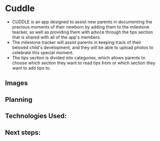 # Cuddle

  * CUDDLE is an app designed to assist new parents in documenting the precious moments of their newborn by adding them to the milestone teacker, as well as providing them with advice through the tips section that is shared with all of the app's members.
 * The milestone tracker will assist parents in keeping track of their beloved child's development, and they will be able to upload photos to celebrate this special moment.
 * The tips section is divided into categories, which allows parents to choose which section they want to read tips from or which section they want to add tips to. 



## Images



## Planning

  

## Technologies Used: 




## Next steps:

